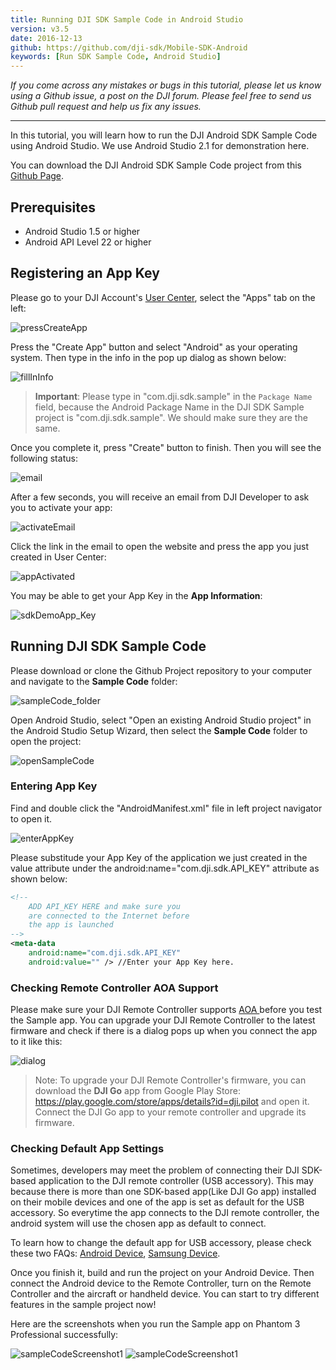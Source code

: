```yaml
---
title: Running DJI SDK Sample Code in Android Studio
version: v3.5
date: 2016-12-13
github: https://github.com/dji-sdk/Mobile-SDK-Android
keywords: [Run SDK Sample Code, Android Studio]
---
```


*If you come across any mistakes or bugs in this tutorial, please let us know using a Github issue, a post on the DJI forum. Please feel free to send us Github pull request and help us fix any issues.*

---

In this tutorial, you will learn how to run the DJI Android SDK Sample Code using Android Studio. We use Android Studio 2.1 for demonstration here. 

You can download the DJI Android SDK Sample Code project from this [Github Page](https://github.com/dji-sdk/Mobile-SDK-Android).

## Prerequisites

- Android Studio 1.5 or higher
- Android API Level 22 or higher

## Registering an App Key

Please go to your DJI Account's <a href="http://developer.dji.com/en/user/apps/" target="_blank">User Center</a>, select the "Apps" tab on the left:

![pressCreateApp](../../images/tutorials-and-samples/Android/RunSDKSampleInAndroidStudio/pressCreateApp.png)

Press the "Create App" button and select "Android" as your operating system. Then type in the info in the pop up dialog as shown below:

![fillInInfo](../../images/tutorials-and-samples/Android/RunSDKSampleInAndroidStudio/fillInInfo.png)

> **Important**: Please type in "com.dji.sdk.sample" in the `Package Name` field, because the Android Package Name in the DJI SDK Sample project is "com.dji.sdk.sample". We should make sure they are the same.

Once you complete it, press "Create" button to finish. Then you will see the following status:

![email](../../images/tutorials-and-samples/Android/RunSDKSampleInAndroidStudio/email.png)

After a few seconds, you will receive an email from DJI Developer to ask you to activate your app:

![activateEmail](../../images/tutorials-and-samples/Android/RunSDKSampleInAndroidStudio/activateEmail.png)

Click the link in the email to open the website and press the app you just created in User Center:

![appActivated](../../images/tutorials-and-samples/Android/RunSDKSampleInAndroidStudio/appActivated.png)

You may be able to get your App Key in the **App Information**:

![sdkDemoApp_Key](../../images/tutorials-and-samples/Android/RunSDKSampleInAndroidStudio/createAppSuccessful_android_en.png)

## Running DJI SDK Sample Code

Please download or clone the Github Project repository to your computer and navigate to the **Sample Code** folder:

![sampleCode_folder](../../images/tutorials-and-samples/Android/RunSDKSampleInAndroidStudio/sampleCode_folder.png)

Open Android Studio, select "Open an existing Android Studio project" in the Android Studio Setup Wizard, then select the **Sample Code** folder to open the project:

![openSampleCode](../../images/tutorials-and-samples/Android/RunSDKSampleInAndroidStudio/openSampleCode.png)

### Entering App Key

Find and double click the "AndroidManifest.xml" file in left project navigator to open it.

![enterAppKey](../../images/tutorials-and-samples/Android/RunSDKSampleInAndroidStudio/enterAppKey.png)

Please substitude your App Key of the application we just created in the value attribute under the android:name="com.dji.sdk.API_KEY" attribute as shown below:

~~~xml
<!--
    ADD API_KEY HERE and make sure you
    are connected to the Internet before
    the app is launched
-->
<meta-data
    android:name="com.dji.sdk.API_KEY"
    android:value="" /> //Enter your App Key here.
~~~

### Checking Remote Controller AOA Support

Please make sure your DJI Remote Controller supports <a href="https://source.android.com/devices/accessories/protocol.html" target="_blank"> AOA </a> before you test the Sample app. You can upgrade your DJI Remote Controller to the latest firmware and check if there is a dialog pops up when you connect the app to it like this:
 
![dialog](../../images/tutorials-and-samples/Android/RunSDKSampleInAndroidStudio/dialog.png)

> Note: To upgrade your DJI Remote Controller's firmware, you can download the **DJI Go** app from Google Play Store: <a href="https://play.google.com/store/apps/details?id=dji.pilot" target="_blank"> https://play.google.com/store/apps/details?id=dji.pilot </a> and open it. Connect the DJI Go app to your remote controller and upgrade its firmware.

### Checking Default App Settings

Sometimes, developers may meet the problem of connecting their DJI SDK-based application to the DJI remote controller (USB accessory). This may because there is more than one SDK-based app(Like DJI Go app) installed on their mobile devices and one of the app is set as default for the USB accessory. So everytime the app connects to the DJI remote controller, the android system will use the chosen app as default to connect.

 To learn how to change the default app for USB accessory, please check these two FAQs: [Android Device](../faq/index.html#How-do-I-reset-the-default-app-behavior-for-a-USB-Accessory-DJI-Product-on-Android-devices), [Samsung Device](../faq/index.html#How-do-I-reset-the-default-app-behavior-for-a-USB-Accessory-DJI-Product-on-Samsung-devices).
 
Once you finish it, build and run the project on your Android Device. Then connect the Android device to the Remote Controller, turn on the Remote Controller and the aircraft or handheld device. You can start to try different features in the sample project now! 

Here are the screenshots when you run the Sample app on Phantom 3 Professional successfully:

![sampleCodeScreenshot1](../../images/tutorials-and-samples/Android/RunSDKSampleInAndroidStudio/sampleCodeScreenshot1.png)
![sampleCodeScreenshot1](../../images/tutorials-and-samples/Android/RunSDKSampleInAndroidStudio/sampleCodeScreenshot2.png)

